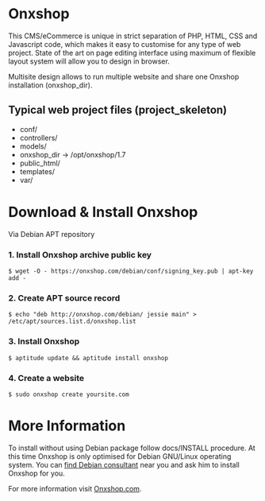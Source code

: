 Onxshop
=======
This CMS/eCommerce is unique in strict separation of PHP, HTML, CSS and Javascript code, which makes it easy to customise for any type of web project. State of the art on page editing interface using maximum of flexible layout system will allow you to design in browser.

Multisite design allows to run multiple website and share one Onxshop installation (onxshop_dir).

Typical web project files (project_skeleton)
--------------------------------------------
* conf/
* controllers/
* models/
* onxshop_dir -> /opt/onxshop/1.7
* public_html/
* templates/
* var/

Download & Install Onxshop
==========================

Via Debian APT repository

### 1. Install Onxshop archive public key
`$ wget -O - https://onxshop.com/debian/conf/signing_key.pub | apt-key add -`

### 2. Create APT source record
`$ echo "deb http://onxshop.com/debian/ jessie main" > /etc/apt/sources.list.d/onxshop.list`

### 3. Install Onxshop
`$ aptitude update && aptitude install onxshop`

### 4. Create a website
`$ sudo onxshop create yoursite.com`

More Information
================

To install without using Debian package follow docs/INSTALL procedure. At this time Onxshop is only optimised for Debian GNU/Linux operating system. You can [find Debian consultant](http://www.debian.org/consultants) near you and ask him to install Onxshop for you.

For more information visit [Onxshop.com](http://onxshop.com/).

